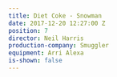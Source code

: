 ```yaml
---
title: Diet Coke - Snowman
date: 2017-12-20 12:27:00 Z
position: 7
director: Neil Harris
production-company: Smuggler
equipment: Arri Alexa
is-shown: false
---
```


